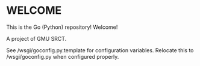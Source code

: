 WELCOME
===============

This is the Go (Python) repository! Welcome!

A project of GMU SRCT.

See /wsgi/goconfig.py.template for configuration variables. Relocate this to /wsgi/goconfig.py when configured properly.

